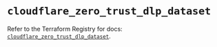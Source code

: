 # `cloudflare_zero_trust_dlp_dataset`

Refer to the Terraform Registry for docs: [`cloudflare_zero_trust_dlp_dataset`](https://registry.terraform.io/providers/cloudflare/cloudflare/5.8.2/docs/resources/zero_trust_dlp_dataset).
